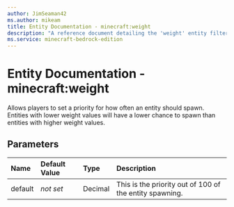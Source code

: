 ```yaml
---
author: JimSeaman42
ms.author: mikeam
title: Entity Documentation - minecraft:weight
description: "A reference document detailing the 'weight' entity filter"
ms.service: minecraft-bedrock-edition
---
```


# Entity Documentation - minecraft:weight

Allows players to set a priority for how often an entity should spawn. Entities with lower weight values will have a lower chance to spawn than entities with higher weight values.

## Parameters

|Name |Default Value |Type |Description |
|:-----------|:-----------|:-----------|:-----------|
|default |*not set*|Decimal| This is the priority out of 100 of the entity spawning. |
